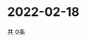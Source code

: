 # 2022-02-18
  共 0条

  <!-- BEGIN -->
  <!-- 最后更新时间Fri Feb 18 2022 19:03:11 GMT+0000 (Coordinated Universal Time) -->
  
  <!-- END -->
  
  